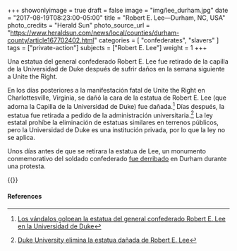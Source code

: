 +++
showonlyimage = true
draft = false
image = "img/lee_durham.jpg"
date = "2017-08-19T08:23:00-05:00"
title = "Robert E. Lee—Durham, NC, USA"
photo_credits = "Herald Sun"
photo_source_url = "https://www.heraldsun.com/news/local/counties/durham-county/article167702402.html"
categories = [ "confederates", "slavers" ]
tags = ["private-action"]
subjects = ["Robert E. Lee"]
weight = 1
+++

Una estatua del general confederado Robert E. Lee fue retirado de la capilla de la Universidad de Duke después de sufrir daños en la semana siguiente a Unite the Right.

<!-- more -->

En los días posteriores a la manifestación fatal de Unite the Right en Charlottesville, Virginia, se dañó la cara de la estatua de Robert E. Lee (que adorna la Capilla de la Universidad de Duke) fue dañada.[^1] Días después, la estatua fue retirada a pedido de la administración universitaria.[^2] La ley estatal prohíbe la eliminación de estatuas similares en terrenos públicos, pero la Universidad de Duke es una institución privada, por lo que la ley no se aplica.

Unos días antes de que se retirara la estatua de Lee, un monumento conmemorativo del soldado confederado [fue derribado](../udc-durham) en Durham durante una protesta.

{{<youtube gCWW-3lQURA>}}
<br>

#### References

[^1]: [Los vándalos golpean la estatua del general confederado Robert E. Lee en la Universidad de Duke](https://www.heraldsun.com/news/local/counties/durham-county/article167702402.html)

[^2]: [Duke University elimina la estatua dañada de Robert E. Lee](https://www.1310news.com/2017/08/19/duke-university-removes-statue-of-confederate-general/)
